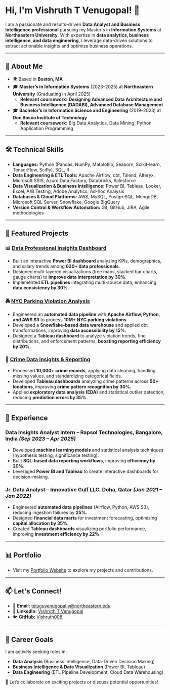 

# Hi, I'm Vishruth T Venugopal! 👋

I am a passionate and results-driven **Data Analyst and Business Intelligence professional** pursuing my Master's in **Information Systems** at **Northeastern University**. With expertise in **data analytics, business intelligence, and data engineering**, I leverage data-driven solutions to extract actionable insights and optimize business operations.

---

## 🚀 About Me
- 🌍 Based in **Boston, MA**
- 🎓 **Master’s in Information Systems** (2023–2025) at **Northeastern University**  (Graduating in April 2025)
  - **Relevant coursework:** **Designing Advanced Data Architecture and Business Intelligence (DADABI), Advanced Database Management**
- 🎓 **Bachelor’s in Information Science and Engineering** (2019–2023) at **Don Bosco Institute of Technology**
  - **Relevant coursework:** Big Data Analytics, Data Mining, Python Application Programming

---

## 🛠️ Technical Skills
- **Languages:** Python (Pandas, NumPy, Matplotlib, Seaborn, Scikit-learn, TensorFlow, SciPy), SQL, R
- **Data Engineering & ETL Tools:** Apache Airflow, dbt, Talend, Alteryx, Microsoft SSIS, Azure Data Factory, Databricks, Salesforce
- **Data Visualization & Business Intelligence:** Power BI, Tableau, Looker, Excel, A/B Testing, Adobe Analytics, Ad-hoc Analysis
- **Databases & Cloud Platforms:** AWS, MySQL, PostgreSQL, MongoDB, Microsoft SQL Server, Snowflake, Google BigQuery
- **Version Control & Workflow Automation:** Git, GitHub, JIRA, Agile methodologies

---

## 🌟 Featured Projects
### 📊 [Data Professional Insights Dashboard](https://github.com/Vishruth008/Data-Professional-Insights-Dashboard)
- Built an interactive **Power BI dashboard** analyzing KPIs, demographics, and salary trends among **630+ data professionals**.
- Designed multi-layered visualizations (tree maps, stacked bar charts, gauge charts) to **improve data interpretation by 30%**.
- Implemented **ETL pipelines** integrating multi-source data, enhancing **data consistency by 30%**.

### 🚔 [NYC Parking Violation Analysis](https://github.com/Vishruth008/ETLPipeline-ParkingViolations-SnowFlake)
- Engineered an **automated data pipeline** with **Apache Airflow, Python, and AWS S3** to process **10M+ NYC parking violations**.
- Developed a **Snowflake-based data warehouse** and applied dbt transformations, improving **data accessibility by 15%**.
- Designed a **Tableau dashboard** to analyze violation trends, fine distributions, and enforcement patterns, **boosting reporting efficiency by 20%**.

### 🔎 [Crime Data Insights & Reporting](https://github.com/Vishruth008/Crime-Data-Insights-and-Reporting)
- Processed **10,000+ crime records**, applying data cleaning, handling missing values, and standardizing categorical fields.
- Developed **Tableau dashboards** analyzing crime patterns across **50+ locations**, improving **crime pattern recognition by 30%**.
- Applied **exploratory data analysis (EDA)** and statistical outlier detection, reducing **prediction errors by 35%**.

---

## 💼 Experience
### **Data Insights Analyst Intern** – Rapsol Technologies, Bangalore, India _(Sep 2023 – Apr 2025)_
- Developed **machine learning models** and statistical analysis techniques (hypothesis testing, significance testing).
- Built **SQL-based data reporting workflows**, improving **efficiency by 20%**.
- Leveraged **Power BI and Tableau** to create interactive dashboards for decision-making.

### **Jr. Data Analyst** – Innovative Gulf LLC, Doha, Qatar _(Jan 2021 – Jan 2022)_
- Engineered **automated data pipelines** (Airflow, Python, AWS S3), reducing ingestion failures by **25%**.
- Designed **financial data marts** for investment forecasting, optimizing **capital allocation by 35%**.
- Created **Tableau dashboards** visualizing portfolio performance, improving **investment efficiency by 22%**.

---

## 📊 Portfolio
- Visit my [Portfolio Website](https://vishruth008.github.io/VishruthVenugopal.github.io/index.html) to explore my projects and contributions.

---

## 📫 Let's Connect!
- 📧 **Email:** [teluguvenugopal.v@northeastern.edu](mailto:teluguvenugopal.v@northeastern.edu)
- 💼 **LinkedIn:** [Vishruth T Venugopal](https://www.linkedin.com/in/vishruthtv/)
- 🐦 **GitHub:** [Vishruth008](https://github.com/Vishruth008)

---

## 🎯 Career Goals
I am actively seeking roles in:
- **Data Analysis** (Business Intelligence, Data-Driven Decision Making)
- **Business Intelligence & Data Visualization** (Power BI, Tableau)
- **Data Engineering** (ETL Pipeline Development, Cloud Data Warehousing)

🚀 Let’s collaborate on exciting projects or discuss potential opportunities!




